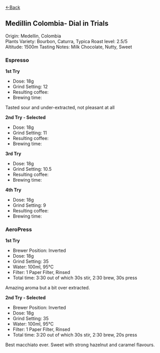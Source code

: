 [<-Back](./)

## Medillin Colombia- Dial in Trials

Origin: Medellin, Colombia  
Plants Variety: Bourbon, Caturra, Typica 
Roast level: 2.5/5  
Altitude: 1500m
Tasting Notes: Milk Chocolate, Nutty, Sweet

### Espresso

**1st Try**

* Dose: 18g⁠
* Grind Setting: 12
* Resulting coffee: 
* Brewing time:

Tasted sour and under-extracted, not pleasant at all

**2nd Try - Selected**

* Dose: 18g⁠
* Grind Setting: 11
* Resulting coffee: 
* Brewing time:

**3rd Try**

* Dose: 18g⁠
* Grind Setting: 10.5
* Resulting coffee:
* Brewing time:

**4th Try**

* Dose: 18g⁠
* Grind Setting: 9
* Resulting coffee:
* Brewing time:

### AeroPress

**1st Try**

* Brewer Position: Inverted⁠
* Dose: 18g⁠
* Grind Setting: 35
* Water: 100ml, 95°C
* Filter: 1 Paper Filter, Rinsed⁠
* Total time: 3:30 out of which 30s stir, 2:30 brew, 30s press

Amazing aroma but a bit over extracted.

**2nd Try - Selected**

* Brewer Position: Inverted⁠
* Dose: 18g⁠
* Grind Setting: 35
* Water: 100ml, 95°C
* Filter: 1 Paper Filter, Rinsed⁠
* Total time: 3:20 out of which 30s stir, 2:30 brew, 20s press

Best macchiato ever. Sweet with strong hazelnut and caramel flavours.
